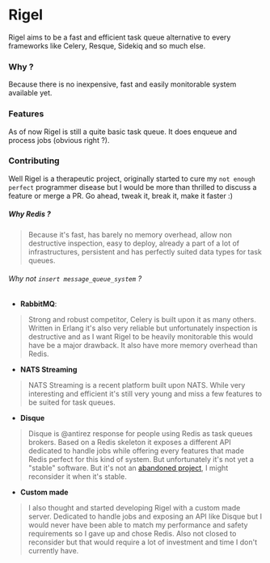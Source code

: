 # Rigel

Rigel aims to be a fast and efficient task queue alternative to every frameworks like Celery, Resque, Sidekiq and so much else.

### Why ?

Because there is no inexpensive, fast and easily monitorable system available yet.

### Features

As of now Rigel is still a quite basic task queue. It does enqueue and process jobs (obvious right ?).

### Contributing

Well Rigel is a therapeutic project, originally started to cure my `not enough perfect` programmer disease but I would be more than thrilled to discuss a feature or merge a PR. Go ahead, tweak it, break it, make it faster :)

##### Why Redis ?

>Because it's fast, has barely no memory overhead, allow non destructive inspection, easy to deploy, already a part of a lot of infrastructures, persistent and has perfectly suited data types for task queues.

###### Why not `insert message_queue_system` ?

 - **RabbitMQ**:

>Strong and robust competitor, Celery is built upon it as many others. Written in Erlang it's also very reliable but unfortunately inspection is destructive and as I want Rigel to be heavily monitorable this would have be a major drawback. It also have more memory overhead than Redis.

- **NATS Streaming**

>NATS Streaming is a recent platform built upon NATS. While very interesting and efficient it's still very young and miss a few features to be suited for task queues.

- **Disque**

>Disque is @antirez response for people using Redis as task queues brokers. Based on a Redis skeleton it exposes a different API dedicated to handle jobs while offering every features that made Redis perfect for this kind of system. But unfortunately it's not yet a "stable" software. But it's not an [abandoned project](https://github.com/antirez/disque/issues/190), I might reconsider it when it's stable.

- **Custom made**

>I also thought and started developing Rigel with a custom made server. Dedicated to handle jobs and exposing an API like Disque but I would never have been able to match my performance and safety requirements so I gave up and chose Redis. Also not closed to reconsider but that would require a lot of investment and time I don't currently have.
